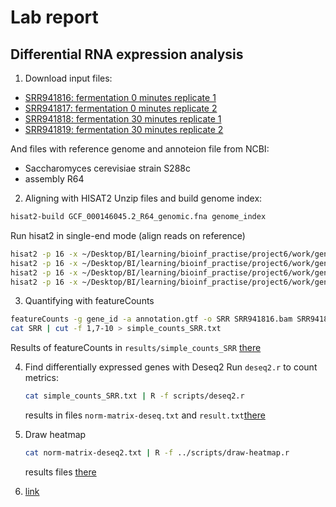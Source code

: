 # Lab report 
## Differential RNA expression analysis

1. Download input files:
- [SRR941816: fermentation 0 minutes replicate 1](tp.sra.ebi.ac.uk/vol1/fastq/SRR941/SRR941816/SRR941816.fastq.gz)
- [SRR941817: fermentation 0 minutes replicate 2](ftp.sra.ebi.ac.uk/vol1/fastq/SRR941/SRR941817/SRR941817.fastq.gz)
- [SRR941818: fermentation 30 minutes replicate 1](ftp.sra.ebi.ac.uk/vol1/fastq/SRR941/SRR941818/SRR941818.fastq.gz)
- [SRR941819: fermentation 30 minutes replicate 2](ftp.sra.ebi.ac.uk/vol1/fastq/SRR941/SRR941819/SRR941819.fastq.gz)

And files with reference genome and annoteion file from NCBI:
- Saccharomyces cerevisiae strain S288c
- assembly R64
  
2. Aligning with HISAT2
  Unzip files and build genome index:
  ```bash
  hisat2-build GCF_000146045.2_R64_genomic.fna genome_index
  ```
  Run hisat2 in single-end mode (align reads on reference)
  ```bash
  hisat2 -p 16 -x ~/Desktop/BI/learning/bioinf_practise/project6/work/genome_index -U raw_data/SRR941816.fastq | samtools sort > SRR941816.bam
  hisat2 -p 16 -x ~/Desktop/BI/learning/bioinf_practise/project6/work/genome_index -U raw_data/SRR941817.fastq | samtools sort > SRR941817.bam
  hisat2 -p 16 -x ~/Desktop/BI/learning/bioinf_practise/project6/work/genome_index -U raw_data/SRR941818.fastq | samtools sort > SRR941818.bam
  hisat2 -p 16 -x ~/Desktop/BI/learning/bioinf_practise/project6/work/genome_index -U raw_data/SRR941819.fastq | samtools sort > SRR941819.bam
  ```

3. Quantifying with featureCounts
  ```bash
  featureCounts -g gene_id -a annotation.gtf -o SRR SRR941816.bam SRR941817.bam SRR941818.bam SRR941819.bam
  cat SRR | cut -f 1,7-10 > simple_counts_SRR.txt
  ```
  Results of featureCounts in `results/simple_counts_SRR` [there](https://github.com/rereremin/IB/tree/project6/feature_counts)
  
4. Find differentially expressed genes with Deseq2
   Run `deseq2.r` to count metrics:
   ```bash
   cat simple_counts_SRR.txt | R -f scripts/deseq2.r
   ```
   results in files `norm-matrix-deseq.txt` and `result.txt`[there](https://github.com/rereremin/IB/tree/project6/results)

5. Draw heatmap
   ```bash
   cat norm-matrix-deseq2.txt | R -f ../scripts/draw-heatmap.r
   ```
   results files [there](https://github.com/rereremin/IB/tree/project6/results)

6. [link](https://www.yeastgenome.org/goSlimMapper?genes=&uploadFile=genes.txt&slim_type=Yeast+GO-Slim%3A+process&submit=Submit+Form)
